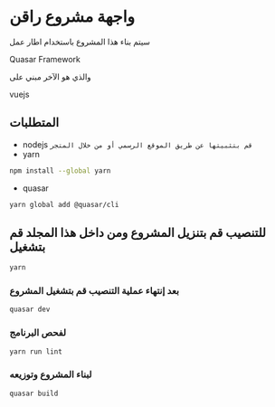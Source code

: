 # واجهة مشروع راقن

سيتم بناء هذا المشروع باستخدام اطار عمل 

Quasar Framework

والذي هو اﻵخر مبني على 

vuejs

## المتطلبات
* nodejs `قم بتثبيتها عن طريق الموقع الرسمي أو من خلال المتجر`
* yarn 
```bash
npm install --global yarn
```
* quasar 
```bash
yarn global add @quasar/cli
```

## للتنصيب قم بتنزيل المشروع ومن داخل هذا المجلد قم بتشغيل
```bash
yarn
```

### بعد إنتهاء عملية التنصيب قم بتشغيل المشروع
```bash
quasar dev
```

### لفحص البرنامج
```bash
yarn run lint
```

### لبناء المشروع وتوزيعه
```bash
quasar build
```
